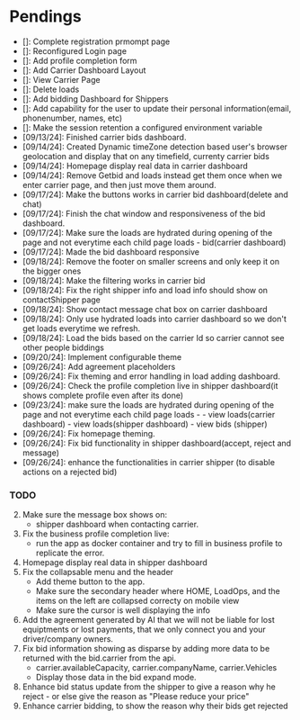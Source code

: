 # Pendings

* []: Complete registration prmompt page
* []: Reconfigured Login page
* []: Add profile completion form
* []: Add Carrier Dashboard Layout
* []: View Carrier Page
* []: Delete loads
* []: Add bidding Dashboard for Shippers
* []: Add capability for the user to update their personal information(email, phonenumber, names, etc)
* []: Make the session retention a configured environment variable
* [09/13/24]: Finished carrier bids dashboard.
* [09/14/24]: Created Dynamic timeZone detection based user's browser geolocation and display that on any timefield, currenty carrier bids
* [09/14/24]: Homepage display real data in carrier dashboard
* [09/14/24]: Remove Getbid and loads instead get them once when we enter carrier page, and then just move them around.
* [09/17/24]: Make the buttons works in carrier bid dashboard(delete and chat)
* [09/17/24]: Finish the chat window and responsiveness of the bid dashboard.
* [09/17/24]: Make sure the loads are hydrated during opening of the page and not everytime each child page loads - bid(carrier dashboard)
* [09/17/24]: Made the bid dashboard responsive
* [09/18/24]: Remove the footer on smaller screens and only keep it on the bigger ones
* [09/18/24]:  Make the filtering works in carrier bid
* [09/18/24]: Fix the right shipper info and load info should show on contactShipper page
* [09/18/24]: Show contact message chat box on carrier dashboard
* [09/18/24]: Only use hydrated loads into carrier dashboard so we don't get loads everytime we refresh.
* [09/18/24]: Load the bids based on the carrier Id so carrier cannot see other people biddings
* [09/20/24]: Implement configurable theme
* [09/26/24]: Add agreement placeholders
* [09/26/24]: Fix theming and error handling in load adding dashboard.
* [09/26/24]: Check the profile completion live in shipper dashboard(it shows complete profile even after its done)
* [09/23/24]: make sure the loads are hydrated during opening of the page and not everytime each child page loads - 
                - view loads(carrier dashboard)
                - view loads(shipper dashboard)
                - view bids (shipper)
* [09/26/24]: Fix homepage theming.
* [09/26/24]: Fix bid functionality in shipper dashboard(accept, reject and message)
* [09/26/24]: enhance the functionalities in carrier shipper (to disable actions on a rejected bid)


### TODO
2. Make sure the message box shows on:
    - shipper dashboard when contacting carrier.
3. Fix the business profile completion live:
    - run the app as docker container and try to fill in business profile to replicate the error.
5. Homepage display real data in shipper dashboard
6. Fix the collapsable menu and the header 
    - Add theme button to the app.
    - Make sure the secondary header where HOME, LoadOps, and the items on the left are collapsed correcty on mobile view
    - Make sure the cursor is well displaying the info
7. Add the agreement generated by AI that we will not be liable for lost equiptments or lost payments, that we only connect you and your driver/company owners.
8. Fix bid information showing as disparse by adding more data to be returned with the bid.carrier from the api.
    - carrier.availableCapacity, carrier.companyName, carrier.Vehicles
    - Display those data in the bid expand mode.
9. Enhance bid status update from the shipper to give a reason why he reject - or else give the reason as "Please reduce your price"
10. Enhance carrier bidding, to show the reason why their bids get rejected